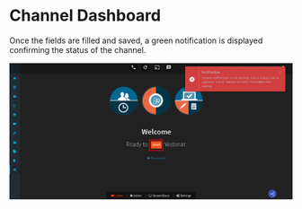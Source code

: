# Channel Dashboard

Once the fields are filled and saved, a green notification is displayed confirming the status of the channel.

![](../../../.gitbook/assets/image%20%2838%29.png)

